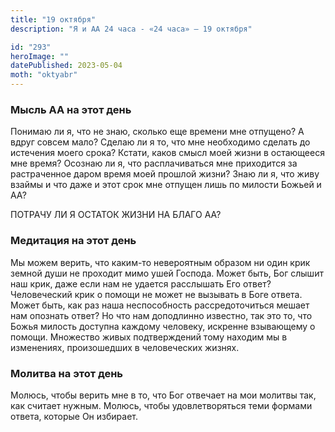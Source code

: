 ```yaml
---
title: "19 октября"
description: "Я и АА 24 часа - «24 часа» — 19 октября"

id: "293"
heroImage: ""
datePublished: 2023-05-04
moth: "oktyabr"
---
```


### Мысль АА на этот день

Понимаю ли я, что не знаю, сколько еще времени мне отпущено? А вдруг совсем
мало? Сделаю ли я то, что мне необходимо сделать до истечения моего срока?
Кстати, каков смысл моей жизни в остающееся мне время? Осознаю ли я, что
расплачиваться мне приходится за растраченное даром время моей прошлой жизни?
Знаю ли я, что живу взаймы и что даже и этот срок мне отпущен лишь по милости
Божьей и АА?

ПОТРАЧУ ЛИ Я ОСТАТОК ЖИЗНИ НА БЛАГО АА?

### Медитация на этот день

Мы можем верить, что каким-то невероятным образом ни один крик земной души не
проходит мимо ушей Господа. Может быть, Бог слышит наш крик, даже если нам не
удается расслышать Его ответ? Человеческий крик о помощи не может не вызывать
в Боге ответа. Может быть, как раз наша неспособность рассредоточиться мешает
нам опознать ответ? Но что нам доподлинно известно, так это то, что Божья
милость доступна каждому человеку, искренне взывающему о помощи. Множество
живых подтверждений тому находим мы в изменениях, произошедших в человеческих
жизнях.

### Молитва на этот день

Молюсь, чтобы верить мне в то, что Бог отвечает на мои молитвы так, как
считает нужным. Молюсь, чтобы удовлетворяться теми формами ответа, которые Он
избирает.
